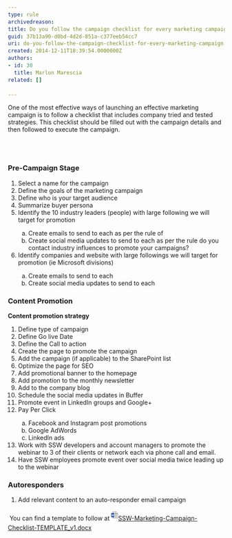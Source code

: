 ```yaml
---
type: rule
archivedreason: 
title: Do you follow the campaign checklist for every marketing campaign?
guid: 37b13a90-d0bd-4d2d-851a-c377eeb54cc7
uri: do-you-follow-the-campaign-checklist-for-every-marketing-campaign
created: 2014-12-11T18:39:54.0000000Z
authors:
- id: 30
  title: Marlon Marescia
related: []

---
```



<p>​​​One of the most effective ways of launching an effective marketing campaign is to follow a checklist that includes company tried and tested strategies. This checklist should be filled out with the campaign details and then followed to execute the campaign.​<br></p>
<br><excerpt class='endintro'></excerpt><br>
<h3>Pre-Campaign Stage</h3><ol><li>Select a name for the campaign </li><li>Define the goals of the marketing campaign </li><li>Define who is your target audience </li><li>Summarize buyer persona </li><li>Identify the 10 industry leaders (people) with large following we will target for promotion</li>
   <ol style="list-style:lower-alpha;">
      <li>Create emails to send to each as per the rule of <br></li><li>Create social media updates to send to each as per the rule do you contact industry influences to promote your campaigns? <br></li></ol><li>Identify companies and website with large followings we will target for promotion (ie Microsoft divisions)<br></li><ol style="list-style:lower-alpha;"><li class="li3">Create emails to send to each<span class="s1"> </span></li><li class="li3">Create social media updates to send to each</li></ol></ol><h3>​Content Promotion</h3><p class="p3">
   <strong>Content promotion strategy </strong></p><ol><li class="li3">Define type of campaign </li><li class="li3">Define Go live Date</li><li class="li3">Define the Call to action </li><li class="li3">Create the page to promote the campaign</li><li class="li3">Add the campaign (if applicable) to the SharePoint list</li><li class="li3">Optimize the page for SEO</li><li class="li3">Add promotional banner to the homepage</li><li class="li3">Add promotion to the monthly newsletter</li><li class="li3">Add to the company blog</li><li class="li3">Schedule the social media updates in Buffer</li><li class="li3">Promote event in LinkedIn groups and Google+</li><li class="li3">Pay Per Click</li><ol style="list-style:lower-alpha;"><li class="li3">Facebook and Instagram post promotions</li><li class="li3">Google AdWords</li><li class="li3">LinkedIn ads</li></ol><li class="li3">Work with SSW developers and account managers to promote the webinar to 3 of their clients or network each via phone call and email.</li><li class="li3">Have SSW employees promote event over social media twice leading up to the webinar</li></ol><h3>Autoresponders</h3><ol><li>Add relevant content to an auto-responder email campaign</li></ol> ​<span style="line-height:1.6;"> You can find a template to follow at </span> <a href="/Documents/SSW-Marketing-Campaign-Checklist-TEMPLATE_v1.docx" style="line-height:20.8px;"> <img class="ms-asset-icon ms-rtePosition-4" src="icdocx.png" alt="" style="margin-top:5px;margin-bottom:5px;" />SSW-Marketing-Campaign-Checklist-TEMPLATE_v1.docx</a>


